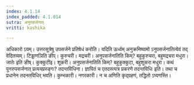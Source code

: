```yaml
---
index: 4.1.14
index_padded: 4.1.014
sutra: अनुपसर्जनात्
vritti: kashika

---
```

अधिकारो ऽयम्। उत्तरसूत्रेषु उपसर्जने प्रतिषेधं करोति। यदिति ऊर्ध्वम् अनुक्रमिष्यामो ऽनुपसर्जनातित्येवं तद् वेदितव्यम्। टिड्ढाणञिति ङीप्। कुरुचरी। मद्रचरी। अनुपसर्जनातिति किम्? बहुकुरुचरा, बहुमद्रचरा मधुरा। जातेः इति ङीष्। कुक्कुटीइ। शूकरी। अनुपसर्जनातिति किम्? बहुकुक्कुटा, बहुशूकरा मधुरा। कथं पुनरुपसर्जनात् प्रत्ययप्रस्ङ्गः? तदन्तविधिना। ज्ञापितं च एतदस्त्यत्र प्रकरणे तदन्तविधिः इति। तथा च प्रधानेन तदनतविधिर् भवति। कुम्भकारी। नगरकारी। न च अणिति कृद्ग्रहणं, तद्धितो ऽप्यणस्ति।